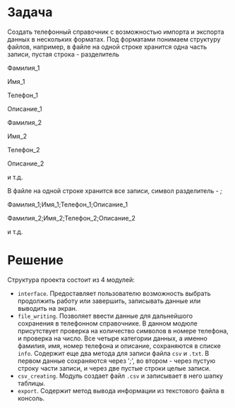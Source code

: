 # Задача
Создать телефонный справочник с возможностью импорта и экспорта данных в нескольких форматах. Под форматами понимаем структуру файлов, например, в файле на одной строке хранится одна часть записи, пустая строка - разделитель

Фамилия_1

Имя_1

Телефон_1

Описание_1

Фамилия_2

Имя_2

Телефон_2

Описание_2

и т.д.

В файле на одной строке хранится все записи, символ разделитель - *;*

Фамилия_1;Имя_1;Телефон_1;Описание_1

Фамилия_2;Имя_2;Телефон_2;Описание_2

и т.д.

# Решение
Структура проекта состоит из 4 модулей:
+ `interface`. Предоставляет пользователю возможность выбрать продолжить работу или завершить, записывать данные или выводить на экран.
+ `file_writing`. Позволяет ввести данные для дальнейшого сохранения в телефонном справочнике. В данном модюле присутствует проверка на количество символов в номере телефона, и проверка на число. Все четыре категории данных, а именно фамилия, имя, номер телефона и описание, сохраняются в списке `info`. Содержит еще два метода для записи файла `csv` и `.txt`. В первом данные сохраняются через '*;*', во втором - через пустую строку части записи, и через две пустые строки целые записи.
+ `csv_creating`. Модуль создает файл `.csv` и записывает в него шапку таблицы.
+ `export`. Содержит метод вывода информации из текстового файла в консоль.